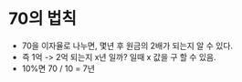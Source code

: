 # 70의 법칙

* 70을 이자율로 나누면, 몇년 후 원금의 2배가 되는지 알 수 있다. 
* 즉 1억 -> 2억 되는지 x년 일까? 일때 x 값을 구 할 수 있음.
* 10%면 70 / 10 = 7년

